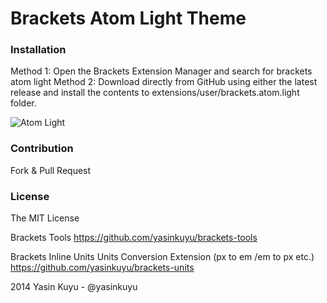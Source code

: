 Brackets Atom Light Theme
========

### Installation
Method 1: Open the Brackets Extension Manager and search for brackets atom light
Method 2: Download directly from GitHub using either the latest release and install the contents to extensions/user/brackets.atom.light folder.

![Atom Light](https://github.com/yasinkuyu/brackets-atom-light/raw/master/screenshot.png)

### Contribution
Fork & Pull Request

### License
The MIT License

Brackets Tools
https://github.com/yasinkuyu/brackets-tools

Brackets Inline Units 
Units Conversion Extension (px to em /em to px etc.)
https://github.com/yasinkuyu/brackets-units

2014 Yasin Kuyu - @yasinkuyu